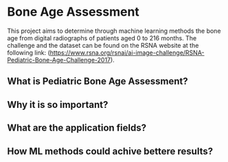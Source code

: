# Bone Age Assessment
This project aims to determine through machine learning methods the bone age from digital radiographs of patients aged 0 to 216 months. The challenge and the dataset can be found on the RSNA website at the following link: (https://www.rsna.org/rsnai/ai-image-challenge/RSNA-Pediatric-Bone-Age-Challenge-2017). 
## What is Pediatric Bone Age Assessment?

## Why it is so important? 

## What are the application fields?

## How ML methods could achive bettere results?


